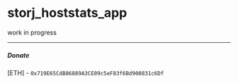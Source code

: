 # storj_hoststats_app

work in progress 

---
##### Donate

[ETH] - `0x719E65CdB86889A3CE09c5eF83f6Bd900831c6Df`




